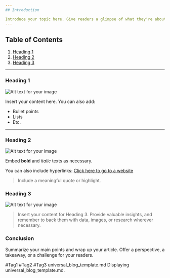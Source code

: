 ```yaml
---
## Introduction

Introduce your topic here. Give readers a glimpse of what they're about to delve into.
---
```


## Table of Contents

1. [Heading 1](#heading-1)
2. [Heading 2](#heading-2)
3. [Heading 3](#heading-3)

---

### Heading 1

![Alt text for your image](URL-to-your-image)

Insert your content here. You can also add:

- Bullet points
- Lists
- Etc.

---

### Heading 2

![Alt text for your image](URL-to-your-image)

Embed **bold** and _italic_ texts as necessary.

You can also include hyperlinks:
[Click here to go to a website](URL)

> Include a meaningful quote or highlight.

### Heading 3

![Alt text for your image](URL-to-your-image)

> Insert your content for Heading 3. Provide valuable insights, and remember to back them with data, images, or research wherever necessary.

### Conclusion

Summarize your main points and wrap up your article. Offer a perspective, a takeaway, or a challenge for your readers.

#Tag1 #Tag2 #Tag3
universal_blog_template.md
Displaying universal_blog_template.md.
